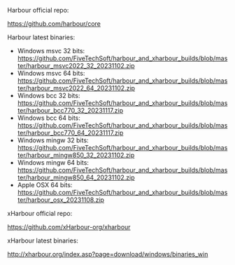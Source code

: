 Harbour official repo:

https://github.com/harbour/core

Harbour latest binaries: 
* Windows msvc 32 bits: https://github.com/FiveTechSoft/harbour_and_xharbour_builds/blob/master/harbour_msvc2022_32_20231102.zip
* Windows msvc 64 bits: https://github.com/FiveTechSoft/harbour_and_xharbour_builds/blob/master/harbour_msvc2022_64_20231102.zip
* Windows bcc 32 bits: https://github.com/FiveTechSoft/harbour_and_xharbour_builds/blob/master/harbour_bcc770_32_20231117.zip
* Windows bcc 64 bits: https://github.com/FiveTechSoft/harbour_and_xharbour_builds/blob/master/harbour_bcc770_64_20231117.zip
* Windows mingw 32 bits: https://github.com/FiveTechSoft/harbour_and_xharbour_builds/blob/master/harbour_mingw850_32_20231102.zip
* Windows mingw 64 bits: https://github.com/FiveTechSoft/harbour_and_xharbour_builds/blob/master/harbour_mingw850_64_20231102.zip
* Apple OSX 64 bits: https://github.com/FiveTechSoft/harbour_and_xharbour_builds/blob/master/harbour_osx_20231108.zip

xHarbour official repo:

https://github.com/xHarbour-org/xharbour

xHarbour latest binaries:

http://xharbour.org/index.asp?page=download/windows/binaries_win
